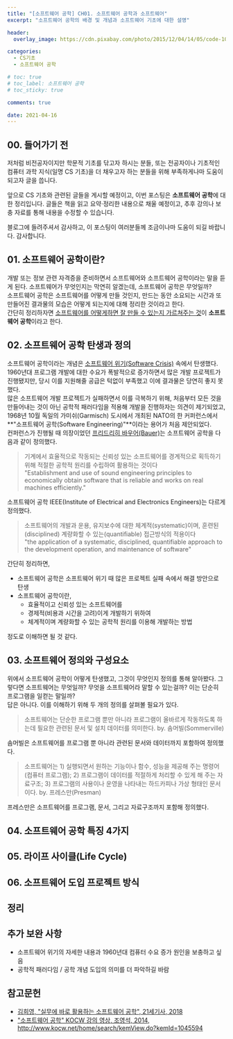 ```yaml
---
title: "[소프트웨어 공학] CH01. 소프트웨어 공학과 소프트웨어"
excerpt: "소프트웨어 공학의 배경 및 개념과 소프트웨어 기초에 대한 설명"

header:
  overlay_image: https://cdn.pixabay.com/photo/2015/12/04/14/05/code-1076536_1280.jpg

categories:
  - CS기초
  - 소프트웨어 공학

# toc: true
# toc_label: 소프트웨어 공학
# toc_sticky: true

comments: true

date: 2021-04-16
---
```


## 00. 들어가기 전
저처럼 비전공자이지만 학문적 기초를 닦고자 하시는 분들, 또는 전공자이나 기초적인 컴퓨터 과학 지식(일명 CS 기초)을 더 채우고자 하는 분들을 위해 부족하게나마 도움이 되고자 글을 씁니다.

앞으로 CS 기초와 관련된 글들을 게시할 예정이고, 이번 포스팅은 **소프트웨어 공학**에 대한 정리입니다. 글들은 책을 읽고 요약·정리한 내용으로 채울 예정이고, 추후 강의나 보충 자료를 통해 내용을 수정할 수 있습니다.

블로그에 들려주셔서 감사하고, 이 포스팅이 여러분들께 조금이나마 도움이 되길 바랍니다.
감사합니다.

## 01. 소프트웨어 공학이란?
개발 또는 정보 관련 자격증을 준비하면서 소프트웨어와 소프트웨어 공학이라는 말을 듣게 된다. 소프트웨어가 무엇인지는 막연히 알겠는데, 소프트웨어 공학은 무엇일까?   
소프트웨어 공학은 소프트웨어를 어떻게 만들 것인지, 만드는 동안 소요되는 시간과 또 만들어진 결과물의 모습은 어떻게 되는지에 대해 정리한 것이라고 한다.   
간단히 정리하자면 <u>소프트웨어를 어떻게하면 잘 만들 수 있는지 가르쳐주는 것</u>이 **소프트웨어 공학**이라고 한다.

## 02. 소프트웨어 공학 탄생과 정의
소프트웨어 공학이라는 개념은 <a href="https://ko.wikipedia.org/wiki/%EC%86%8C%ED%94%84%ED%8A%B8%EC%9B%A8%EC%96%B4_%EC%9C%84%EA%B8%B0" target="_blank" class="link-no-underline">소프트웨어 위기(Software Crisis)</a> 속에서 탄생했다. 1960년대 프로그램 개발에 대한 수요가 폭발적으로 증가하면서 많은 개발 프로젝트가 진행됐지만, 당시 이를 지원해줄 공급은 턱없이 부족했고 이에 결과물은 당연히 좋지 못했다.   
많은 소프트웨어 개발 프로젝트가 실패하면서 이를 극복하기 위해, 처음부터 모든 것을 만들어내는 것이 아닌 공학적 패러다임을 적용해 개발을 진행하자는 의견이 제기되었고, 1968년 10월 독일의 가미쉬(Garmisch) 도시에서 개최된 NATO의 한 커퍼런스에서 **"소프트웨어 공학(Software Engineering)"**이라는 용어가 처음 제안되었다.   
컨퍼런스가 진행될 때 의장이었던 <a href="https://en.wikipedia.org/wiki/Friedrich_L._Bauer" target="_blank" class="link-no-underline">프리드리히 바우어(Bauer)</a>는 소프트웨어 공학을 다음과 같이 정의했다.

> 기계에서 효율적으로 작동되는 신뢰성 있는 소프트웨어를 경계적으로 획득하기 위해 적절한 공학적 원리를 수립하여 활용하는 것이다<br>
> "Establishment and use of sound engineering principles to economically obtain software that is reliable and works on real machines efficiently."

소프트웨어 공학 IEEE(Institute of Electrical and Electronics Engineers)는 다르게 정의했다.

> 소프트웨어의 개발과 운용, 유지보수에 대한 체계적(systematic)이며, 훈련된(disciplined) 계량화할 수 있는(quantifiable) 접근방식의 적용이다<br>
> "the application of a systematic, disciplined, quantifiable approach to the development operation, and maintenance of software"

간단히 정리하면,
* 소프트웨어 공학은 소프트웨어 위기 때 많은 프로젝트 실패 속에서 해결 방안으로 탄생
* 소프트웨어 공학이란,
  * 효율적이고 신뢰성 있는 소프트웨어를
  * 경제적(비용과 시간을 고려)이게 개발하기 위하여
  * 체계적이며 계량화할 수 있는 공학적 원리를 이용해 개발하는 방법

정도로 이해하면 될 것 같다.

## 03. 소프트웨어 정의와 구성요소
위에서 소프트웨어 공학이 어떻게 탄생했고, 그것이 무엇인지 정의를 통해 알아봤다. 그렇다면 소프트웨어는 무엇일까? 무엇을 소프트웨어라 말할 수 있는걸까? 이는 단순히 프로그램을 일컫는 말일까?   
답은 아니다. 이를 이해하기 위해 두 개의 정의를 살펴볼 필요가 있다.

> 소프트웨어는 단순한 프로그램 뿐만 아니라 프로그램이 올바르게 작동하도록 하는데 필요한 관련된 문서 및 설치 데이터를 의미한다.
> by. 솜머빌(Sommerville)

솜머빌은 소프트웨어를 프로그램 뿐 아니라 관련된 문서와 데이터까지 포함하여 정의했다.

> 소프트웨어는 1) 실행되면서 원하는 기능이나 함수, 성능을 제공해 주는 명령어(컴퓨터 프로그램); 2) 프로그램이 데이터를 적절하게 처리할 수 있게 해 주는 자료구조; 3) 프로그램의 사용이나 운영을 나타내는 하드카피나 가상 형태인 문서이다. by. 프레스만(Presman)

프레스만은 소프트웨어를 프로그램, 문서, 그리고 자료구조까지 포함해 정의했다.


## 04. 소프트웨어 공학 특징 4가지
## 05. 라이프 사이클(Life Cycle)
## 06. 소프트웨어 도입 프로젝트 방식

## 정리

## 추가 보완 사항
* 소프트웨어 위기의 자세한 내용과 1960년대 컴퓨터 수요 증가 원인을 보충하고 싶음
* 공학적 패러다임 / 공학 개념 도입의 의미를 더 파악하길 바람

## 참고문헌
* <a href="http://www.kyobobook.co.kr/product/detailViewKor.laf?ejkGb=KOR&mallGb=KOR&barcode=9788984687448" target="_blank">김희영, "실무에 바로 활용하는 소프트웨어 공학", 21세기사, 2018</a>
* <a href="http://www.kocw.net/home/search/kemView.do?kemId=1045594" target="_blank">"소프트웨어 공학" KOCW 강의 영상, 조영석, 2014, http://www.kocw.net/home/search/kemView.do?kemId=1045594</a>